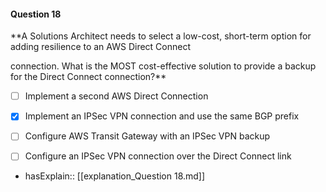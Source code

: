 #### Question  18


**A Solutions Architect needs to select a low-cost, short-term option for adding resilience to an AWS Direct Connect

connection. What is the MOST cost-effective solution to provide a backup for the Direct Connect connection?**


- [ ] Implement a second AWS Direct Connection


- [x] Implement an IPSec VPN connection and use the same BGP prefix


- [ ] Configure AWS Transit Gateway with an IPSec VPN backup


- [ ] Configure an IPSec VPN connection over the Direct Connect link



- hasExplain:: [[explanation_Question  18.md]]